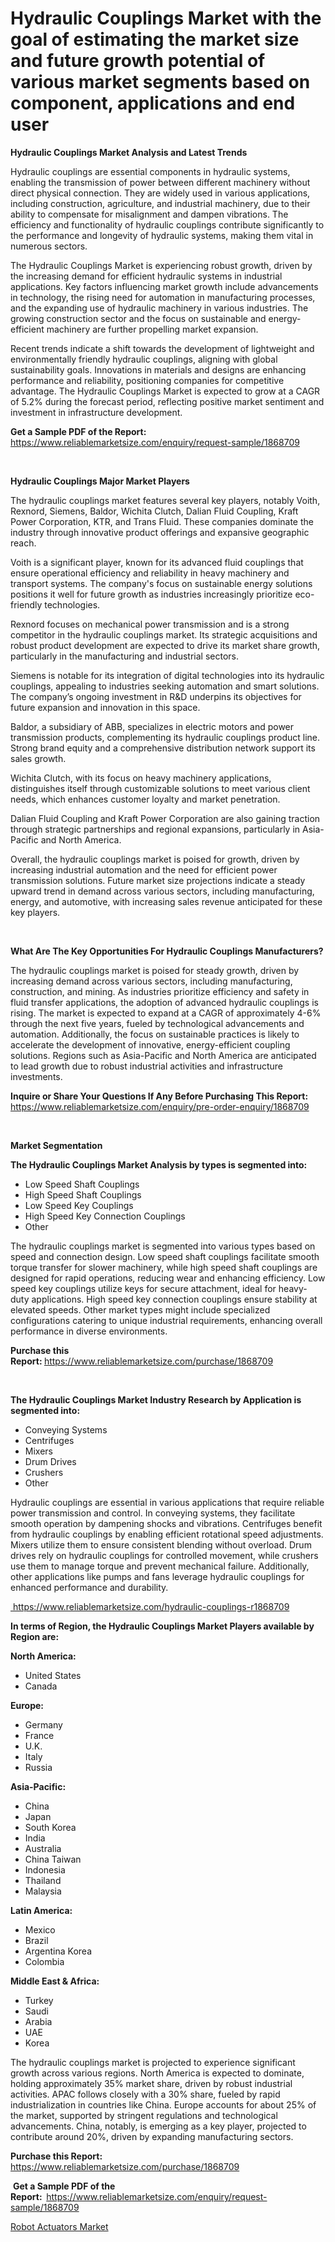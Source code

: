 <p><h1>Hydraulic Couplings Market with the goal of estimating the market size and future growth potential of various market segments based on component, applications and end user</h1></p><p><strong>Hydraulic Couplings Market Analysis and Latest Trends</strong></p>
<p><p>Hydraulic couplings are essential components in hydraulic systems, enabling the transmission of power between different machinery without direct physical connection. They are widely used in various applications, including construction, agriculture, and industrial machinery, due to their ability to compensate for misalignment and dampen vibrations. The efficiency and functionality of hydraulic couplings contribute significantly to the performance and longevity of hydraulic systems, making them vital in numerous sectors.</p><p>The Hydraulic Couplings Market is experiencing robust growth, driven by the increasing demand for efficient hydraulic systems in industrial applications. Key factors influencing market growth include advancements in technology, the rising need for automation in manufacturing processes, and the expanding use of hydraulic machinery in various industries. The growing construction sector and the focus on sustainable and energy-efficient machinery are further propelling market expansion.</p><p>Recent trends indicate a shift towards the development of lightweight and environmentally friendly hydraulic couplings, aligning with global sustainability goals. Innovations in materials and designs are enhancing performance and reliability, positioning companies for competitive advantage. The Hydraulic Couplings Market is expected to grow at a CAGR of 5.2% during the forecast period, reflecting positive market sentiment and investment in infrastructure development.</p></p>
<p><strong>Get a Sample PDF of the Report:&nbsp;</strong> <a href="https://www.reliablemarketsize.com/enquiry/request-sample/1868709?utm_campaign=2952&utm_medium=2&utm_source=Github&utm_content=ia&utm_term=08042025&utm_id=hydraulic-couplings">https://www.reliablemarketsize.com/enquiry/request-sample/1868709</a></p>
<p>&nbsp;</p>
<p><strong>Hydraulic Couplings Major Market Players</strong></p>
<p><p>The hydraulic couplings market features several key players, notably Voith, Rexnord, Siemens, Baldor, Wichita Clutch, Dalian Fluid Coupling, Kraft Power Corporation, KTR, and Trans Fluid. These companies dominate the industry through innovative product offerings and expansive geographic reach.</p><p>Voith is a significant player, known for its advanced fluid couplings that ensure operational efficiency and reliability in heavy machinery and transport systems. The company's focus on sustainable energy solutions positions it well for future growth as industries increasingly prioritize eco-friendly technologies.</p><p>Rexnord focuses on mechanical power transmission and is a strong competitor in the hydraulic couplings market. Its strategic acquisitions and robust product development are expected to drive its market share growth, particularly in the manufacturing and industrial sectors.</p><p>Siemens is notable for its integration of digital technologies into its hydraulic couplings, appealing to industries seeking automation and smart solutions. The company’s ongoing investment in R&D underpins its objectives for future expansion and innovation in this space.</p><p>Baldor, a subsidiary of ABB, specializes in electric motors and power transmission products, complementing its hydraulic couplings product line. Strong brand equity and a comprehensive distribution network support its sales growth.</p><p>Wichita Clutch, with its focus on heavy machinery applications, distinguishes itself through customizable solutions to meet various client needs, which enhances customer loyalty and market penetration.</p><p>Dalian Fluid Coupling and Kraft Power Corporation are also gaining traction through strategic partnerships and regional expansions, particularly in Asia-Pacific and North America.</p><p>Overall, the hydraulic couplings market is poised for growth, driven by increasing industrial automation and the need for efficient power transmission solutions. Future market size projections indicate a steady upward trend in demand across various sectors, including manufacturing, energy, and automotive, with increasing sales revenue anticipated for these key players.</p></p>
<p>&nbsp;</p>
<p><strong>What Are The Key Opportunities For Hydraulic Couplings Manufacturers?</strong></p>
<p><p>The hydraulic couplings market is poised for steady growth, driven by increasing demand across various sectors, including manufacturing, construction, and mining. As industries prioritize efficiency and safety in fluid transfer applications, the adoption of advanced hydraulic couplings is rising. The market is expected to expand at a CAGR of approximately 4-6% through the next five years, fueled by technological advancements and automation. Additionally, the focus on sustainable practices is likely to accelerate the development of innovative, energy-efficient coupling solutions. Regions such as Asia-Pacific and North America are anticipated to lead growth due to robust industrial activities and infrastructure investments.</p></p>
<p><strong>Inquire or Share Your Questions If Any Before Purchasing This Report:</strong> <a href="https://www.reliablemarketsize.com/enquiry/pre-order-enquiry/1868709?utm_campaign=2952&utm_medium=2&utm_source=Github&utm_content=ia&utm_term=08042025&utm_id=hydraulic-couplings">https://www.reliablemarketsize.com/enquiry/pre-order-enquiry/1868709</a></p>
<p>&nbsp;</p>
<p><strong>Market Segmentation</strong></p>
<p><strong>The Hydraulic Couplings Market Analysis by types is segmented into:</strong></p>
<p><ul><li>Low Speed Shaft Couplings</li><li>High Speed Shaft Couplings</li><li>Low Speed Key Couplings</li><li>High Speed Key Connection Couplings</li><li>Other</li></ul></p>
<p><p>The hydraulic couplings market is segmented into various types based on speed and connection design. Low speed shaft couplings facilitate smooth torque transfer for slower machinery, while high speed shaft couplings are designed for rapid operations, reducing wear and enhancing efficiency. Low speed key couplings utilize keys for secure attachment, ideal for heavy-duty applications. High speed key connection couplings ensure stability at elevated speeds. Other market types might include specialized configurations catering to unique industrial requirements, enhancing overall performance in diverse environments.</p></p>
<p><strong>Purchase this Report:&nbsp;</strong><a href="https://www.reliablemarketsize.com/purchase/1868709?utm_campaign=2952&utm_medium=2&utm_source=Github&utm_content=ia&utm_term=08042025&utm_id=hydraulic-couplings">https://www.reliablemarketsize.com/purchase/1868709</a></p>
<p>&nbsp;</p>
<p><strong>The Hydraulic Couplings Market Industry Research by Application is segmented into:</strong></p>
<p><ul><li>Conveying Systems</li><li>Centrifuges</li><li>Mixers</li><li>Drum Drives</li><li>Crushers</li><li>Other</li></ul></p>
<p><p>Hydraulic couplings are essential in various applications that require reliable power transmission and control. In conveying systems, they facilitate smooth operation by dampening shocks and vibrations. Centrifuges benefit from hydraulic couplings by enabling efficient rotational speed adjustments. Mixers utilize them to ensure consistent blending without overload. Drum drives rely on hydraulic couplings for controlled movement, while crushers use them to manage torque and prevent mechanical failure. Additionally, other applications like pumps and fans leverage hydraulic couplings for enhanced performance and durability.</p></p>
<p><a href="https://www.reliablemarketsize.com/hydraulic-couplings-r1868709?utm_campaign=2952&utm_medium=2&utm_source=Github&utm_content=ia&utm_term=08042025&utm_id=hydraulic-couplings">&nbsp;https://www.reliablemarketsize.com/hydraulic-couplings-r1868709</a></p>
<p><strong>In terms of Region, the Hydraulic Couplings Market Players available by Region are:</strong></p>
<p>
    <p> <strong> North America: </strong>
        <ul>
            <li>United States</li>
            <li>Canada</li>
        </ul>
        </p> 
    <p> <strong> Europe: </strong>
        <ul>
            <li>Germany</li>
            <li>France</li>
            <li>U.K.</li>
            <li>Italy</li>
            <li>Russia</li>
        </ul>
        </p> 
    <p> <strong> Asia-Pacific: </strong>
        <ul>
            <li>China</li>
            <li>Japan</li>
            <li>South Korea</li>
            <li>India</li>
            <li>Australia</li>
            <li>China Taiwan</li>
            <li>Indonesia</li>
            <li>Thailand</li>
            <li>Malaysia</li>
        </ul>
        </p> 
    <p> <strong> Latin America: </strong>
        <ul>
            <li>Mexico</li>
            <li>Brazil</li>
            <li>Argentina Korea</li>
            <li>Colombia</li>
        </ul>
        </p> 
    <p> <strong> Middle East & Africa: </strong>
        <ul>
            <li>Turkey</li>
            <li>Saudi</li>
            <li>Arabia</li>
            <li>UAE</li>
            <li>Korea</li>
        </ul>
    </p>
    </p>
<p><p>The hydraulic couplings market is projected to experience significant growth across various regions. North America is expected to dominate, holding approximately 35% market share, driven by robust industrial activities. APAC follows closely with a 30% share, fueled by rapid industrialization in countries like China. Europe accounts for about 25% of the market, supported by stringent regulations and technological advancements. China, notably, is emerging as a key player, projected to contribute around 20%, driven by expanding manufacturing sectors.</p></p>
<p><strong>Purchase this Report: </strong><a href="https://www.reliablemarketsize.com/purchase/1868709?utm_campaign=2952&utm_medium=2&utm_source=Github&utm_content=ia&utm_term=08042025&utm_id=hydraulic-couplings">https://www.reliablemarketsize.com/purchase/1868709</a></p>
<p>&nbsp;<strong>Get a Sample PDF of the Report:&nbsp;&nbsp;</strong><a href="https://www.reliablemarketsize.com/enquiry/request-sample/1868709?utm_campaign=2952&utm_medium=2&utm_source=Github&utm_content=ia&utm_term=08042025&utm_id=hydraulic-couplings">https://www.reliablemarketsize.com/enquiry/request-sample/1868709</a></p>
<p><strong></strong></p>
<p><p><a href="https://github.com/verikaahova/Market-Research-Report-List-1/blob/main/robot-actuators-market.md?utm_campaign=2952&utm_medium=2&utm_source=Github&utm_content=ia&utm_term=08042025&utm_id=hydraulic-couplings">Robot Actuators Market</a></p></p>